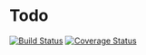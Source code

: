 # Todo

[![Build Status](https://travis-ci.org/sathya1431994/TodoApp.svg?branch=master)](https://travis-ci.org/sathya1431994/TodoApp)
[![Coverage Status](https://coveralls.io/repos/github/sathya1431994/TodoApp/badge.svg?branch=master)](https://coveralls.io/github/sathya1431994/TodoApp?branch=master)
